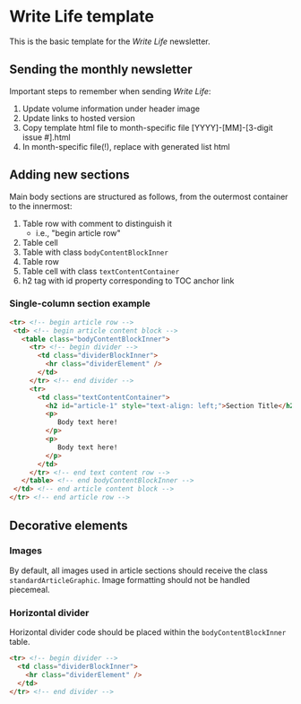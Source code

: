 # Write Life template

This is the basic template for the _Write Life_ newsletter.

## Sending the monthly newsletter
Important steps to remember when sending _Write Life_:
1. Update volume information under header image
2. Update links to hosted version
3. Copy template html file to month-specific file [YYYY]-[MM]-[3-digit issue #].html
4. In month-specific file(!), replace <script src="rss-aggregator.js" async></script> with generated list html

## Adding new sections
Main body sections are structured as follows, from the outermost container to the innermost:
1. Table row with comment to distinguish it
    * i.e., "begin article row"
2. Table cell
3. Table with class `bodyContentBlockInner`
4. Table row
5. Table cell with class `textContentContainer`
6. h2 tag with id property corresponding to TOC anchor link

### Single-column section example

```html
<tr> <!-- begin article row -->
 <td> <!-- begin article content block -->
   <table class="bodyContentBlockInner">
     <tr> <!-- begin divider -->
       <td class="dividerBlockInner">
         <hr class="dividerElement" />
       </td>
     </tr> <!-- end divider -->
     <tr>
       <td class="textContentContainer">
         <h2 id="article-1" style="text-align: left;">Section Title</h2>
         <p>
            Body text here!
         </p>
         <p>
            Body text here!
         </p>
       </td>
     </tr> <!-- end text content row -->
   </table> <!-- end bodyContentBlockInner -->
 </td> <!-- end article content block -->
</tr> <!-- end article row -->
```

## Decorative elements

### Images

By default, all images used in article sections should receive the class `standardArticleGraphic`. Image formatting should not be handled piecemeal.

### Horizontal divider
Horizontal divider code should be placed within the `bodyContentBlockInner` table.
```html
<tr> <!-- begin divider -->
  <td class="dividerBlockInner">
    <hr class="dividerElement" />
  </td>
</tr> <!-- end divider -->
```
